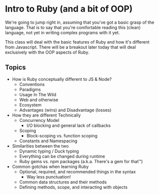 # Intro to Ruby (and a bit of OOP)

We're going to jump right in, assuming that you've got a basic grasp of the language. That is to say that you're comfortable reading this (clean) language, not yet in writing complex programs with it yet.

This class will deal with the basic features of Ruby and how it's different from Javascript. There will be a breakout later today that will deal exclusively with the OOP aspects of Ruby.

## Topics

* How is Ruby conceptually different to JS & Node?
  * Conventions
  * Paradigms
  * Usage In The Wild
  * Web and otherwise
  * Ecosystem
  * Advantages (wins) and Disadvantage (losses)
* How they are different Technically
  * Concurrency Model
    * I/O blocking and general lack of callbacks
  * Scoping
    * Block-scoping vs. function scoping
  * Constants and Namespacing
* Similarities between the two
  * Dynamic typing / Duck typing
  * Everything can be changed during runtime
  * Ruby gems vs. npm packages (a.k.a. There's a gem for that™)
* Common gotchas when learning Ruby
  * Optional, required, and recommended things in the syntax
    * Way less punctuation!
  * Common data structures and their methods
  * Defining methods, scope, and interacting with objects
